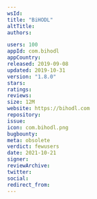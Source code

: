 ```yaml
---
wsId: 
title: "BiHODL"
altTitle: 
authors:

users: 100
appId: com.bihodl
appCountry: 
released: 2019-09-08
updated: 2019-10-31
version: "1.8.0"
stars: 
ratings: 
reviews: 
size: 12M
website: https://bihodl.com
repository: 
issue: 
icon: com.bihodl.png
bugbounty: 
meta: obsolete
verdict: fewusers
date: 2021-10-21
signer: 
reviewArchive:
twitter: 
social:
redirect_from:
---
```


